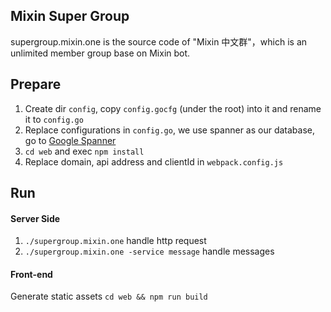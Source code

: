 ## Mixin Super Group

supergroup.mixin.one is the source code of "Mixin 中文群"，which is an unlimited member group base on Mixin bot.

## Prepare

1. Create dir `config`, copy `config.gocfg` (under the root) into it and rename it to `config.go`
2. Replace configurations in `config.go`, we use spanner as our database, go to [Google Spanner](https://cloud.google.com/spanner/docs/quickstart-console)
3. `cd web` and exec `npm install`
4. Replace domain, api address and clientId in `webpack.config.js`

## Run

#### Server Side
1. `./supergroup.mixin.one` handle http request
2. `./supergroup.mixin.one -service message` handle messages

#### Front-end

Generate static assets `cd web && npm run build`
